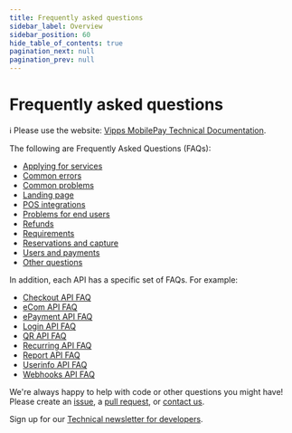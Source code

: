 ```yaml
---
title: Frequently asked questions
sidebar_label: Overview
sidebar_position: 60
hide_table_of_contents: true
pagination_next: null
pagination_prev: null
---
```


# Frequently asked questions

<!-- START_COMMENT -->
ℹ️ Please use the website:
[Vipps MobilePay Technical Documentation](https://developer.vippsmobilepay.com/docs/faqs/).
<!-- END_COMMENT -->


The following are Frequently Asked Questions (FAQs):

* [Applying for services](services.md)
* [Common errors](common-errors-faq.md)
* [Common problems](common-problems-faq.md)
* [Landing page](landing-page-faq.md)
* [POS integrations](pos-integrations-faq.md)
* [Problems for end users](problems-for-end-users-faq.md)
* [Refunds](refunds-faq.md)
* [Requirements](requirements-faq.md)
* [Reservations and capture](reserve-and-capture-faq.md)
* [Users and payments](users-and-payments-faq.md)
* [Other questions](other-faq.md)

In addition, each API has a specific set of FAQs. For example:

* [Checkout API FAQ](https://developer.vippsmobilepay.com/docs/APIs/checkout-api/vipps-checkout-api-faq)
* [eCom API FAQ](https://developer.vippsmobilepay.com/docs/APIs/ecom-api/vipps-ecom-api-faq)
* [ePayment API FAQ](https://developer.vippsmobilepay.com/docs/APIs/epayment-api/faq/)
* [Login API FAQ](https://developer.vippsmobilepay.com/docs/APIs/login-api/vipps-login-api-faq)
* [QR API FAQ](https://developer.vippsmobilepay.com/docs/APIs/qr-api/vipps-qr-api-faq)
* [Recurring API FAQ](https://developer.vippsmobilepay.com/docs/APIs/recurring-api/vipps-recurring-api-faq)
* [Report API FAQ](https://developer.vippsmobilepay.com/docs/APIs/report-api/vipps-report-api-faq)
* [Userinfo API FAQ](https://developer.vippsmobilepay.com/docs/APIs/userinfo-api/userinfo-api-faq/)
* [Webhooks API FAQ](https://developer.vippsmobilepay.com/docs/APIs/webhooks-api/faq/)

We're always happy to help with code or other questions you might have!
Please create an [issue](https://github.com/vippsas/vipps-developers/issues),
a [pull request](https://github.com/vippsas/vipps-developers/pulls),
or [contact us](https://developer.vippsmobilepay.com/docs/contact).

Sign up for our [Technical newsletter for developers](https://developer.vippsmobilepay.com/docs/newsletters).
